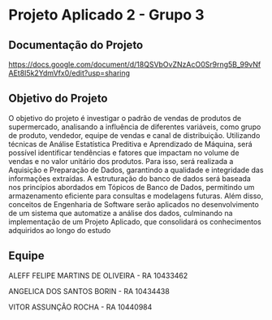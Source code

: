 # Projeto Aplicado 2 - Grupo 3

## Documentação do Projeto
https://docs.google.com/document/d/18QSVbOvZNzAcO0Sr9rng5B_99vNfAEt8I5k2YdmVfx0/edit?usp=sharing

## Objetivo do Projeto
O objetivo do projeto é investigar o padrão de vendas de produtos de supermercado, analisando a influência de diferentes variáveis, como grupo de produto, vendedor, equipe de vendas e canal de distribuição. Utilizando técnicas de Análise Estatística Preditiva e Aprendizado de Máquina, será possível identificar tendências e fatores que impactam no volume de vendas e no valor unitário dos produtos.
Para isso, será realizada a Aquisição e Preparação de Dados, garantindo a qualidade e integridade das informações extraídas. A estruturação do banco de dados será baseada nos princípios abordados em Tópicos de Banco de Dados, permitindo um armazenamento eficiente para consultas e modelagens futuras. Além disso, conceitos de Engenharia de Software serão aplicados no desenvolvimento de um sistema que automatize a análise dos dados, culminando na implementação de um Projeto Aplicado, que consolidará os conhecimentos adquiridos ao longo do estudo

## Equipe

ALEFF FELIPE MARTINS DE OLIVEIRA - RA 10433462

ANGELICA DOS SANTOS BORIN - RA 10434438

VITOR ASSUNÇÃO ROCHA - RA 10440984
